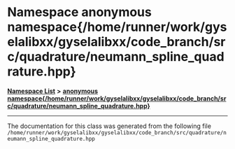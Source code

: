 

# Namespace anonymous namespace{/home/runner/work/gyselalibxx/gyselalibxx/code\_branch/src/quadrature/neumann\_spline\_quadrature.hpp}



[**Namespace List**](namespaces.md) **>** [**anonymous namespace{/home/runner/work/gyselalibxx/gyselalibxx/code\_branch/src/quadrature/neumann\_spline\_quadrature.hpp}**](namespace_0d213.md)







































































------------------------------
The documentation for this class was generated from the following file `/home/runner/work/gyselalibxx/gyselalibxx/code_branch/src/quadrature/neumann_spline_quadrature.hpp`

